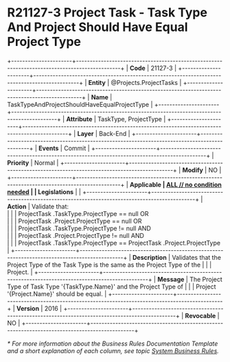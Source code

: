 ﻿---
erp.type: business-rule
erp.entity: Projects.ProjectTasks
---

# R21127-3 Project Task - Task Type And Project Should Have Equal Project Type 
+----------------------+----------------------------------------------------------------------------------------------+
| **Code**             | 21127-3                                                                                      |
+----------------------+----------------------------------------------------------------------------------------------+
| **Entity**           | @Projects.ProjectTasks                                                                       |
+----------------------+----------------------------------------------------------------------------------------------+
| **Name**             | TaskTypeAndProjectShouldHaveEqualProjectType                                                 |
+----------------------+----------------------------------------------------------------------------------------------+
| **Attribute**        | TaskType, ProjectType                                                                        |
+----------------------+----------------------------------------------------------------------------------------------+
| **Layer**            | Back-End                                                                                     |
+----------------------+----------------------------------------------------------------------------------------------+
| **Events**           | Commit                                                                                       |
+----------------------+----------------------------------------------------------------------------------------------+
| **Priority**         | Normal                                                                                       |
+----------------------+----------------------------------------------------------------------------------------------+
| **Modify**           | NO                                                                                           |
+----------------------+----------------------------------------------------------------------------------------------+
| **Applicable         | [ALL // no condition needed](xref:applicable-legislations)                                   |
| Legislations**       |                                                                                              |
+----------------------+----------------------------------------------------------------------------------------------+
| **Action**           | Validate that:     <br>                                                                      |
|                      | ProjectTask .TaskType.ProjectType == null OR   <br>                                          |
|                      | ProjectTask .Project.ProjectType == null OR    <br>                                          |
|                      | ProjectTask .TaskType.ProjectType != null AND    <br>                                        |
|                      | ProjectTask .Project.ProjectType != null AND       <br>                                      |
|                      | ProjectTask .TaskType.ProjectType == ProjectTask .Project.ProjectType                        |
+----------------------+----------------------------------------------------------------------------------------------+
| **Description**      | Validates that the Project Type of the Task Type is the same as the Project Type of the      |
|                      | Project.                                                                                     |
+----------------------+----------------------------------------------------------------------------------------------+
| **Message**          | The Project Type of Task Type '{TaskType.Name}' and the Project Type of                      |
|                      | Project '{Project.Name}' should be equal.                                                    |
+----------------------+----------------------------------------------------------------------------------------------+
| **Version**          | 2016                                                                                         |
+----------------------+----------------------------------------------------------------------------------------------+
| **Revocable**        | NO                                                                                           |
+----------------------+----------------------------------------------------------------------------------------------+

*\* For more information about the Business Rules Documentation Template and a short explanation of each column, see
topic [System Business Rules](../templates/template-description-system-business-rules.md).*
